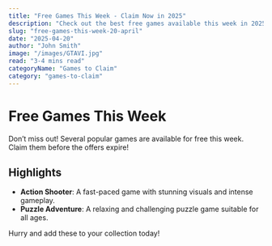 ```yaml
---
title: "Free Games This Week - Claim Now in 2025"
description: "Check out the best free games available this week in 2025..."
slug: "free-games-this-week-20-april"
date: "2025-04-20"
author: "John Smith"
image: "/images/GTAVI.jpg"
read: "3-4 mins read"
categoryName: "Games to Claim"
category: "games-to-claim"
---
```


# Free Games This Week

Don’t miss out! Several popular games are available for free this week. Claim them before the offers expire!

## Highlights

- **Action Shooter**: A fast-paced game with stunning visuals and intense gameplay.
- **Puzzle Adventure**: A relaxing and challenging puzzle game suitable for all ages.

Hurry and add these to your collection today!
